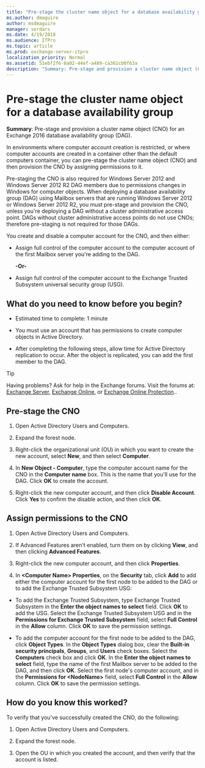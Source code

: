 ```yaml
---
title: "Pre-stage the cluster name object for a database availability group"
ms.author: dmaguire
author: msdmaguire
manager: serdars
ms.date: 4/19/2018
ms.audience: ITPro
ms.topic: article
ms.prod: exchange-server-itpro
localization_priority: Normal
ms.assetid: 51ebf2f6-8a02-44ef-a489-ca361cb0f63a
description: "Summary: Pre-stage and provision a cluster name object (CNO) for an Exchange 2016 database availability group (DAG)."
---
```


# Pre-stage the cluster name object for a database availability group

 **Summary**: Pre-stage and provision a cluster name object (CNO) for an Exchange 2016 database availability group (DAG).
  
In environments where computer account creation is restricted, or where computer accounts are created in a container other than the default computers container, you can pre-stage the cluster name object (CNO) and then provision the CNO by assigning permissions to it.
  
Pre-staging the CNO is also required for Windows Server 2012 and Windows Server 2012 R2 DAG members due to permissions changes in Windows for computer objects. When deploying a database availability group (DAG) using Mailbox servers that are running Windows Server 2012 or Windows Server 2012 R2, you must pre-stage and provision the CNO, unless you're deploying a DAG without a cluster administrative access point. DAGs without cluster administrative access points do not use CNOs; therefore pre-staging is not required for those DAGs.
  
You create and disable a computer account for the CNO, and then either:
  
- Assign full control of the computer account to the computer account of the first Mailbox server you're adding to the DAG.
    
    **-Or-**
    
- Assign full control of the computer account to the Exchange Trusted Subsystem universal security group (USG).
    
## What do you need to know before you begin?

- Estimated time to complete: 1 minute
    
- You must use an account that has permissions to create computer objects in Active Directory.
    
- After completing the following steps, allow time for Active Directory replication to occur. After the object is replicated, you can add the first member to the DAG.
    
> [!TIP]
> Having problems? Ask for help in the Exchange forums. Visit the forums at: [Exchange Server](https://go.microsoft.com/fwlink/p/?linkId=60612), [Exchange Online](https://go.microsoft.com/fwlink/p/?linkId=267542), or [Exchange Online Protection](https://go.microsoft.com/fwlink/p/?linkId=285351)..
  
## Pre-stage the CNO

1. Open Active Directory Users and Computers.
    
2. Expand the forest node.
    
3. Right-click the organizational unit (OU) in which you want to create the new account, select **New**, and then select **Computer**.
    
4. In **New Object - Computer**, type the computer account name for the CNO in the **Computer name** box. This is the name that you'll use for the DAG. Click **OK** to create the account.
    
5. Right-click the new computer account, and then click **Disable Account**. Click **Yes** to confirm the disable action, and then click **OK**.
    
## Assign permissions to the CNO

1. Open Active Directory Users and Computers.
    
2. If Advanced Features aren't enabled, turn them on by clicking **View**, and then clicking **Advanced Features**.
    
3. Right-click the new computer account, and then click **Properties**.
    
4. In **\<Computer Name\> Properties**, on the **Security** tab, click **Add** to add either the computer account for the first node to be added to the DAG or to add the Exchange Trusted Subsystem USG: 
    
  - To add the Exchange Trusted Subsystem, type Exchange Trusted Subsystem in the **Enter the object names to select** field. Click **OK** to add the USG. Select the Exchange Trusted Subsystem USG and in the **Permissions for Exchange Trusted Subsystem** field, select **Full Control** in the **Allow** column. Click **OK** to save the permission settings.
    
  - To add the computer account for the first node to be added to the DAG, click **Object Types**. In the **Object Types** dialog box, clear the **Built-in security principals**, **Groups**, and **Users** check boxes. Select the **Computers** check box and click **OK**. In the **Enter the object names to select** field, type the name of the first Mailbox server to be added to the DAG, and then click **OK**. Select the first node's computer account, and in the **Permissions for \<NodeName\>** field, select **Full Control** in the **Allow** column. Click **OK** to save the permission settings.
    
## How do you know this worked?

To verify that you've successfully created the CNO, do the following:
  
1. Open Active Directory Users and Computers.
    
2. Expand the forest node.
    
3. Open the OU in which you created the account, and then verify that the account is listed.
    

